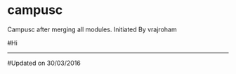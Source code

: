 # campusc
Campusc after merging all modules. Initiated By vrajroham


#Hi

---------------------------------------------------------------

#Updated on 30/03/2016